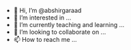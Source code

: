 - 👋 Hi, I’m @abshirgaraad
- 👀 I’m interested in ...
- 🌱 I’m currently teaching and learning ...
- 💞️ I’m looking to collaborate on ...
- 📫 How to reach me ...

<!---
abshirgaraad/abshirgaraad is a ✨ special ✨ repository because its `README.md` (this file) appears on your GitHub profile.
You can click the Preview link to take a look at your changes.
--->
